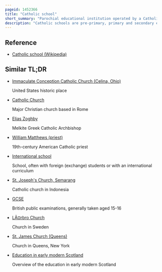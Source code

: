 ```yaml
---
pageid: 1452366
title: "Catholic school"
short_summary: "Parochial educational institution operated by a Catholic organization"
description: "Catholic schools are pre-primary, primary and secondary educational institutions administered in association with the Catholic Church. As of 2011 the catholic Church operates the largest religious non-governmental School System in the World. In 2016, the Church supported 43,800 secondary Schools and 95,200 primary Schools. The Schools also teach religious and secular Subjects in their Curriculum."
---
```


## Reference

- [Catholic school (Wikipedia)](https://en.wikipedia.org/?curid=1452366)

## Similar TL;DR

- [Immaculate Conception Catholic Church (Celina, Ohio)](/tldr/en/immaculate-conception-catholic-church-celina-ohio)

  United States historic place

- [Catholic Church](/tldr/en/catholic-church)

  Major Christian church based in Rome

- [Elias Zoghby](/tldr/en/elias-zoghby)

  Melkite Greek Catholic Archbishop

- [William Matthews (priest)](/tldr/en/william-matthews-priest)

  19th-century American Catholic priest

- [International school](/tldr/en/international-school)

  School, often with foreign (exchange) students or with an international curriculum

- [St. Joseph's Church, Semarang](/tldr/en/st-josephs-church-semarang)

  Catholic church in Indonesia

- [GCSE](/tldr/en/gcse)

  British public examinations, generally taken aged 15-16

- [LÃ¤rbro Church](/tldr/en/larbro-church)

  Church in Sweden

- [St. James Church (Queens)](/tldr/en/st-james-church-queens)

  Church in Queens, New York

- [Education in early modern Scotland](/tldr/en/education-in-early-modern-scotland)

  Overview of the education in early modern Scotland

